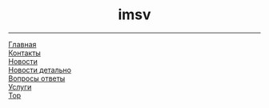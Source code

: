 <h1 align="center">imsv</h1>
<hr>
<a href="https://lilkost.github.io/imsv/verstka/">Главная</a><br>
<a href="https://lilkost.github.io/imsv/verstka/contact.html">Контакты</a><br>
<a href="https://lilkost.github.io/imsv/verstka/news.html">Новости</a><br>
<a href="https://lilkost.github.io/imsv/verstka/newsDetail.html">Новости детально</a><br>
<a href="https://lilkost.github.io/imsv/verstka/questions.html">Вопросы ответы</a><br>
<a href="https://lilkost.github.io/imsv/verstka/service.html">Услуги</a><br>
<a href="https://lilkost.github.io/imsv/verstka/top.html">Top</a><br>
